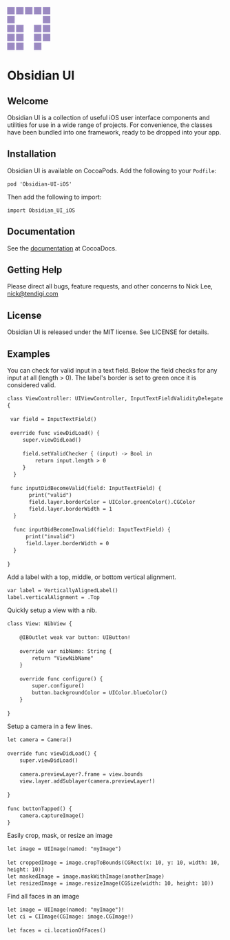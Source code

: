 ![Tendigi Logo](assets/logo.png)
# Obsidian UI

## Welcome

Obsidian UI is a collection of useful iOS user interface components and utilities for use in a wide range of projects.  For convenience, the classes have been bundled into one framework, ready to be dropped into your app.

## Installation

Obsidian UI is available on CocoaPods.
Add the following to your `Podfile`:

```
pod 'Obsidian-UI-iOS'
```

Then add the following to import:

```
import Obsidian_UI_iOS 
```

## Documentation

See the [documentation](http://cocoadocs.org/docsets/Obsidian-UI-iOS) at CocoaDocs.

## Getting Help

Please direct all bugs, feature requests, and other concerns to Nick Lee, <nick@tendigi.com>

## License

Obsidian UI is released under the MIT license. See LICENSE for details.

## Examples

You can check for valid input in a text field. Below the field checks for any input at all (length > 0). The label's
border is set to green once it is considered valid.

	class ViewController: UIViewController, InputTextFieldValidityDelegate {

     var field = InputTextField()
    
     override func viewDidLoad() {
         super.viewDidLoad()
        
         field.setValidChecker { (input) -> Bool in
             return input.length > 0
         }
      }

     func inputDidBecomeValid(field: InputTextField) {
           print("valid")
           field.layer.borderColor = UIColor.greenColor().CGColor
           field.layer.borderWidth = 1
      }
    
      func inputDidBecomeInvalid(field: InputTextField) {
          print("invalid")
          field.layer.borderWidth = 0
      }

	}

Add a label with a top, middle, or bottom vertical alignment.

	var label = VerticallyAlignedLabel()
	label.verticalAlignment = .Top

Quickly setup a view with a nib. 

	class View: NibView {
    
    	@IBOutlet weak var button: UIButton!
    
    	override var nibName: String {
        	return "ViewNibName"
    	}
    
    	override func configure() {
        	super.configure()
        	button.backgroundColor = UIColor.blueColor()
    	}

	}

Setup a camera in a few lines.

    let camera = Camera()

    override func viewDidLoad() {
        super.viewDidLoad()
        
        camera.previewLayer?.frame = view.bounds
        view.layer.addSublayer(camera.previewLayer!)
        
    }
    
    func buttonTapped() {
        camera.captureImage()
    }

Easily crop, mask, or resize an image

    let image = UIImage(named: "myImage")
    
    let croppedImage = image.cropToBounds(CGRect(x: 10, y: 10, width: 10, height: 10))
    let maskedImage = image.maskWithImage(anotherImage)
    let resizedImage = image.resizeImage(CGSize(width: 10, height: 10))

Find all faces in an image

    let image = UIImage(named: "myImage")!
    let ci = CIImage(CGImage: image.CGImage!)

    let faces = ci.locationOfFaces()
